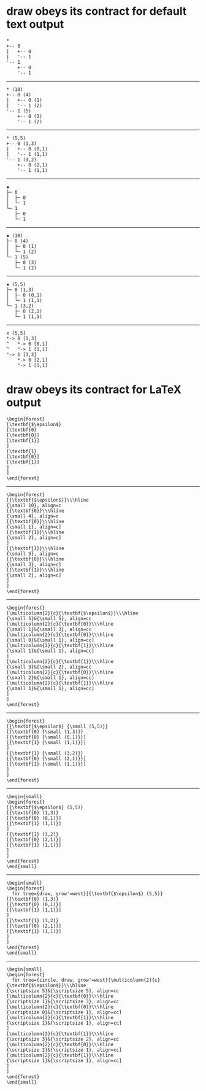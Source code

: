 # draw obeys its contract for default text output

    *
    +-- 0
    |   +-- 0
    |   '-- 1
    '-- 1
        +-- 0
        '-- 1

---

    * (10)
    +-- 0 (4)
    |   +-- 0 (1)
    |   '-- 1 (2)
    '-- 1 (5)
        +-- 0 (3)
        '-- 1 (2)

---

    * (5,5)
    +-- 0 (1,3)
    |   +-- 0 (0,1)
    |   '-- 1 (1,1)
    '-- 1 (3,2)
        +-- 0 (2,1)
        '-- 1 (1,1)

---

    ▪
    ├─ 0
    │  ├─ 0
    │  └─ 1
    └─ 1
       ├─ 0
       └─ 1

---

    ▪ (10)
    ├─ 0 (4)
    │  ├─ 0 (1)
    │  └─ 1 (2)
    └─ 1 (5)
       ├─ 0 (3)
       └─ 1 (2)

---

    ▪ (5,5)
    ├─ 0 (1,3)
    │  ├─ 0 (0,1)
    │  └─ 1 (1,1)
    └─ 1 (3,2)
       ├─ 0 (2,1)
       └─ 1 (1,1)

---

    x [5,5]
    *-> 0 [1,3]
    ^   *-> 0 [0,1]
    ^   °-> 1 [1,1]
    °-> 1 [3,2]
        *-> 0 [2,1]
        °-> 1 [1,1]

# draw obeys its contract for LaTeX output

    \begin{forest}
    [\textbf{$\epsilon$}
    [\textbf{0}
    [\textbf{0}]
    [\textbf{1}]
    ]
    [\textbf{1}
    [\textbf{0}]
    [\textbf{1}]
    ]
    ]
    \end{forest}

---

    \begin{forest}
    [{\textbf{$\epsilon$}}\\\hline
    {\small 10}, align=c
    [{\textbf{0}}\\\hline
    {\small 4}, align=c
    [{\textbf{0}}\\\hline
    {\small 1}, align=c]
    [{\textbf{1}}\\\hline
    {\small 2}, align=c]
    ]
    [{\textbf{1}}\\\hline
    {\small 5}, align=c
    [{\textbf{0}}\\\hline
    {\small 3}, align=c]
    [{\textbf{1}}\\\hline
    {\small 2}, align=c]
    ]
    ]
    \end{forest}

---

    \begin{forest}
    [\multicolumn{2}{c}{\textbf{$\epsilon$}}\\\hline
    {\small 5}&{\small 5}, align=cc
    [\multicolumn{2}{c}{\textbf{0}}\\\hline
    {\small 1}&{\small 3}, align=cc
    [\multicolumn{2}{c}{\textbf{0}}\\\hline
    {\small 0}&{\small 1}, align=cc]
    [\multicolumn{2}{c}{\textbf{1}}\\\hline
    {\small 1}&{\small 1}, align=cc]
    ]
    [\multicolumn{2}{c}{\textbf{1}}\\\hline
    {\small 3}&{\small 2}, align=cc
    [\multicolumn{2}{c}{\textbf{0}}\\\hline
    {\small 2}&{\small 1}, align=cc]
    [\multicolumn{2}{c}{\textbf{1}}\\\hline
    {\small 1}&{\small 1}, align=cc]
    ]
    ]
    \end{forest}

---

    \begin{forest}
    [{\textbf{$\epsilon$} {\small (5,5)}}
    [{\textbf{0} {\small (1,3)}}
    [{\textbf{0} {\small (0,1)}}]
    [{\textbf{1} {\small (1,1)}}]
    ]
    [{\textbf{1} {\small (3,2)}}
    [{\textbf{0} {\small (2,1)}}]
    [{\textbf{1} {\small (1,1)}}]
    ]
    ]
    \end{forest}

---

    \begin{small}
    \begin{forest}
    [{\textbf{$\epsilon$} (5,5)}
    [{\textbf{0} (1,3)}
    [{\textbf{0} (0,1)}]
    [{\textbf{1} (1,1)}]
    ]
    [{\textbf{1} (3,2)}
    [{\textbf{0} (2,1)}]
    [{\textbf{1} (1,1)}]
    ]
    ]
    \end{forest}
    \end{small}

---

    \begin{small}
    \begin{forest}
      for tree={draw, grow'=west}[{\textbf{$\epsilon$} (5,5)}
    [{\textbf{0} (1,3)}
    [{\textbf{0} (0,1)}]
    [{\textbf{1} (1,1)}]
    ]
    [{\textbf{1} (3,2)}
    [{\textbf{0} (2,1)}]
    [{\textbf{1} (1,1)}]
    ]
    ]
    \end{forest}
    \end{small}

---

    \begin{small}
    \begin{forest}
      for tree={circle, draw, grow'=west}[\multicolumn{2}{c}{\textbf{$\epsilon$}}\\\hline
    {\scriptsize 5}&{\scriptsize 5}, align=cc
    [\multicolumn{2}{c}{\textbf{0}}\\\hline
    {\scriptsize 1}&{\scriptsize 3}, align=cc
    [\multicolumn{2}{c}{\textbf{0}}\\\hline
    {\scriptsize 0}&{\scriptsize 1}, align=cc]
    [\multicolumn{2}{c}{\textbf{1}}\\\hline
    {\scriptsize 1}&{\scriptsize 1}, align=cc]
    ]
    [\multicolumn{2}{c}{\textbf{1}}\\\hline
    {\scriptsize 3}&{\scriptsize 2}, align=cc
    [\multicolumn{2}{c}{\textbf{0}}\\\hline
    {\scriptsize 2}&{\scriptsize 1}, align=cc]
    [\multicolumn{2}{c}{\textbf{1}}\\\hline
    {\scriptsize 1}&{\scriptsize 1}, align=cc]
    ]
    ]
    \end{forest}
    \end{small}

